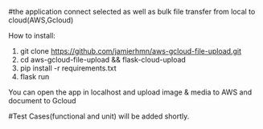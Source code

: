 
#the application connect selected as well as bulk file transfer from local to cloud(AWS,Gcloud)
 
  How to install:
  1)   git clone https://github.com/jamierhmn/aws-gcloud-file-upload.git
  2)  cd aws-gcloud-file-upload && flask-cloud-upload
  3)  pip install -r requirements.txt
  4)  flask run

You can open the app in localhost and upload image  & media to AWS and document to Gcloud

#Test Cases(functional and unit) will be added shortly.  
